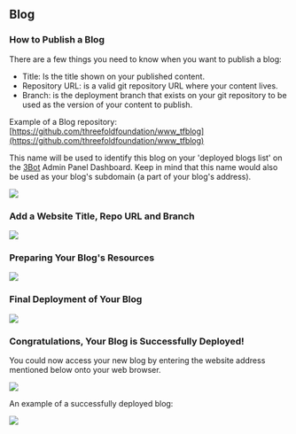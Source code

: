 ## Blog

### How to Publish a Blog

There are a few things you need to know when you want to publish a blog:

- Title: Is the title shown on your published content.
- Repository URL: is a valid git repository URL where your content lives.
- Branch: is the deployment branch that exists on your git repository to be used as the version of your content to publish.

Example of a Blog repository: [https://github.com/threefoldfoundation/www_tfblog](https://github.com/threefoldfoundation/www_tfblog)

This name will be used to identify this blog on your 'deployed blogs list' on the [3Bot](threefold__3bot_def) Admin Panel Dashboard. Keep in mind that this name would also be used as your blog's subdomain (a part of your blog's address).

![](cloud__blog_1.png  )

### Add a Website Title, Repo URL and Branch
![](cloud__blog_2.png  )



### Preparing Your Blog's Resources

![](cloud__blog_7.png  )


### Final Deployment of Your Blog
![](cloud__blog_9.png  )

### Congratulations, Your Blog is Successfully Deployed!
You could now access your new blog by entering the website address mentioned below onto your web browser.

![](cloud__blog_10.png  )


An example of a successfully deployed blog:

![](cloud__blog_11.png  )